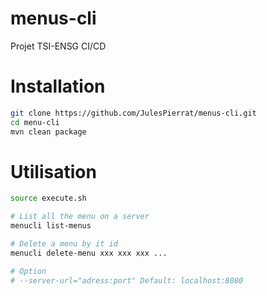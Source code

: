 # menus-cli
Projet TSI-ENSG CI/CD

# Installation
```bash
git clone https://github.com/JulesPierrat/menus-cli.git
cd menu-cli
mvn clean package
```

# Utilisation
```bash
source execute.sh

# List all the menu on a server
menucli list-menus

# Delete a menu by it id
menucli delete-menu xxx xxx xxx ...

# Option
# --server-url="adress:port" Default: localhost:8080
